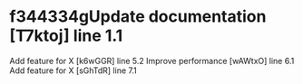 # f344334gUpdate documentation [T7ktoj] line 1.1
Add feature for X [k6wGGR] line 5.2
Improve performance [wAWtxO] line 6.1
Add feature for X [sGhTdR] line 7.1
